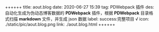 ++++++
title: aout.blog
date: 2020-06-27 15:39
tag: PDWebpack 插件
des: 自动化生成为伪动态博客数据的 **PDWebpack** 插件，根据  **PDWebpack**  目录格式扫描 __markdown__ 文件，并生成 json 数据 
label: success:完整项目 √
icon: ./static/pic/aout.blog.png
link: ./aout.blog.html
++++++